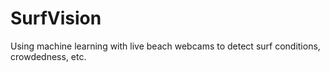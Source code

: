# SurfVision
Using machine learning with live beach webcams to detect surf conditions, crowdedness, etc.
